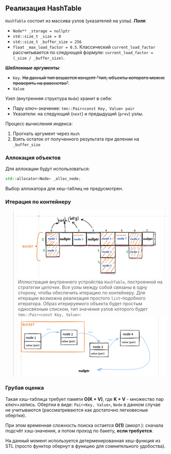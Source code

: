 ## Реализация HashTable
`HashTable` состоит из массива узлов (указателей на узлы). 
___Поля___:
- `Node** _storage = nullptr`
- `std::size_t _size = 0`
- `std::size_t _buffer_size = 256`
- `float _max_load_factor = 0.5`. Классический `current_load_factor` рассчитывается по следующей формуле: `current_load_factor = (_size / _buffer_size)`.

___Шаблонные аргументы___:
- `Key`. ~~На данный тип вешается концепт "тип, объекты которого можно проверять на равенство"~~.
- `Value`

Узел (внутренняя структура `Node`) хранит в себе:
- Пару ключ-значение: `tmn::Pair<const Key, Value> pair`
- Указатели: на следующий (`next`) и предыдущий (`prev`) узлы.

Процесс вычисления индекса:
1) Прогнать аргумент через `Hash` 
2) Взять остаток от полученного результата при делении на `_buffer_size` 

### Аллокация объектов
Для аллокации будут использоваться:
```cpp
std::allocator<Node> _alloc_node;
```
Выбор аллокатора для хеш-таблиц не предусмотрен.

### Итерация по контейнеру 
>![StrategyChains](../../img/L3%20StrategyChains.png)
>Иллюстрация внутреннего устройства `HashTable`, построенной на _стратегии цепочек_. Все узлы между собой связаны в одну сторону, чтобы обеспечить итерацию по контейнеру. Для итерации возможна реализация простого `list`-подобного итератора. Образ итерируемого объекта будет простым односвязным списком, тип значения узлов которого будет `tmn::Pair<const Key, Value>`: ![LinkedList](../../img/L3%20LinkedList.png)

### Грубая оценка
Такая хэш-таблица требует памяти __O(K + V)__, где __K + V__ - множество пар _ключ+запись_. Обертки в виде: `Pair<Key, Value>`, `Node` в данном случае не учитываются (рассматриваются как достаточно легковесные обертки).

При этом временная сложность поиска остается __О(1)__ (аморт.): сначала подсчёт хэш-значения, а потом проход по бакету, __если требуется__.

На данный момент используется детерменированная хеш-функция из STL (просто функтор обернут в функцию для сомнительного удобоства).

